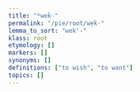 ```yaml
---
title: "*weḱ-"
permalink: "/pie/root/weḱ-"
lemma_to_sort: "wek'-"
klass: root
etymology: []
markers: []
synonyms: []
definitions: ["to wish", "to want"]
topics: []
---
```

